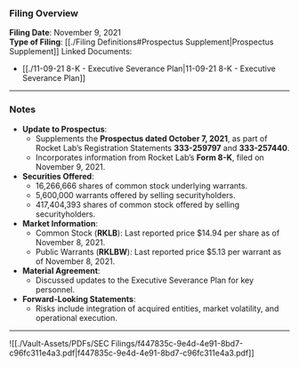 ### Filing Overview

**Filing Date**: November 9, 2021  
**Type of Filing**: [[./Filing Definitions#Prospectus Supplement|Prospectus Supplement]]
Linked Documents: 
- [[./11-09-21 8-K - Executive Severance Plan|11-09-21 8-K - Executive Severance Plan]]

---
### Notes

- **Update to Prospectus**:
    - Supplements the **Prospectus dated October 7, 2021**, as part of Rocket Lab’s Registration Statements **333-259797** and **333-257440**.
    - Incorporates information from Rocket Lab’s **Form 8-K**, filed on November 9, 2021.
- **Securities Offered**:
    - 16,266,666 shares of common stock underlying warrants.
    - 5,600,000 warrants offered by selling securityholders.
    - 417,404,393 shares of common stock offered by selling securityholders.
- **Market Information**:
    - Common Stock (**RKLB**): Last reported price $14.94 per share as of November 8, 2021.
    - Public Warrants (**RKLBW**): Last reported price $5.13 per warrant as of November 8, 2021.
- **Material Agreement**:
    - Discussed updates to the Executive Severance Plan for key personnel.
- **Forward-Looking Statements**:
    - Risks include integration of acquired entities, market volatility, and operational execution.

---

![[./Vault-Assets/PDFs/SEC Filings/f447835c-9e4d-4e91-8bd7-c96fc311e4a3.pdf|f447835c-9e4d-4e91-8bd7-c96fc311e4a3.pdf]]